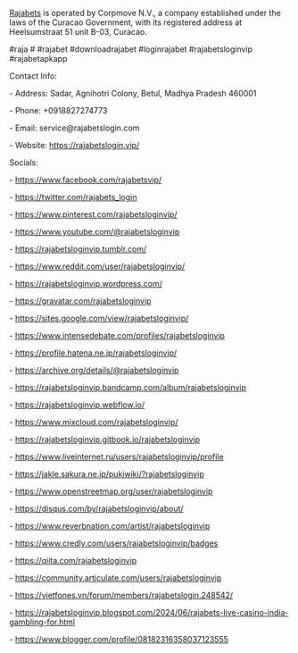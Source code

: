 <p><a href="https://rajabetslogin.vip/">Rajabets</a> is operated by Corpmove N.V., a company established under the laws of the Curacao Government, with its registered address at Heelsumstraat 51 unit B-03, Curacao.<p>
<p>#raja # #rajabet #downloadrajabet #loginrajabet #rajabetsloginvip  #rajabetapkapp<p>
<p>Contact Info:<p>
<p>- Address: Sadar, Agnihotri Colony, Betul, Madhya Pradesh 460001<p>
<p>- Phone: +0918827274773<p>
<p>- Email: service@rajabetslogin.com<p>
<p>- Website: <a href="https://rajabetslogin.vip/">https://rajabetslogin.vip/</a><p>
<p>Socials:<p>
<p>- <a href="https://www.facebook.com/rajabetsvip/">https://www.facebook.com/rajabetsvip/</a><p>
<p>- <a href="https://twitter.com/rajabets_login">https://twitter.com/rajabets_login</a><p>
<p>- <a href="https://www.pinterest.com/rajabetsloginvip/">https://www.pinterest.com/rajabetsloginvip/</a><p>
<p>- <a href="https://www.youtube.com/@rajabetsloginvip">https://www.youtube.com/@rajabetsloginvip</a><p>
<p>- <a href="https://rajabetsloginvip.tumblr.com/">https://rajabetsloginvip.tumblr.com/</a><p>
<p>- <a href="https://www.reddit.com/user/rajabetsloginvip/">https://www.reddit.com/user/rajabetsloginvip/</a><p>
<p>- <a href="https://rajabetsloginvip.wordpress.com/">https://rajabetsloginvip.wordpress.com/</a><p>
<p>- <a href="https://gravatar.com/rajabetsloginvip">https://gravatar.com/rajabetsloginvip</a><p>
<p>- <a href="https://sites.google.com/view/rajabetsloginvip/">https://sites.google.com/view/rajabetsloginvip/</a><p>
<p>- <a href="https://www.intensedebate.com/profiles/rajabetsloginvip">https://www.intensedebate.com/profiles/rajabetsloginvip</a><p>
<p>- <a href="https://profile.hatena.ne.jp/rajabetsloginvip/">https://profile.hatena.ne.jp/rajabetsloginvip/</a><p>
<p>- <a href="https://archive.org/details/@rajabetsloginvip">https://archive.org/details/@rajabetsloginvip</a><p>
<p>- <a href="https://rajabetsloginvip.bandcamp.com/album/rajabetsloginvip">https://rajabetsloginvip.bandcamp.com/album/rajabetsloginvip</a><p>
<p>- <a href="https://rajabetsloginvip.webflow.io/">https://rajabetsloginvip.webflow.io/</a><p>
<p>- <a href="https://www.mixcloud.com/rajabetsloginvip/">https://www.mixcloud.com/rajabetsloginvip/</a><p>
<p>- <a href="https://rajabetsloginvip.gitbook.io/rajabetsloginvip">https://rajabetsloginvip.gitbook.io/rajabetsloginvip</a><p>
<p>- <a href="https://www.liveinternet.ru/users/rajabetsloginvip/profile">https://www.liveinternet.ru/users/rajabetsloginvip/profile</a><p>
<p>- <a href="https://jakle.sakura.ne.jp/pukiwiki/?rajabetsloginvip">https://jakle.sakura.ne.jp/pukiwiki/?rajabetsloginvip</a><p>
<p>- <a href="https://www.openstreetmap.org/user/rajabetsloginvip">https://www.openstreetmap.org/user/rajabetsloginvip</a><p>
<p>- <a href="https://disqus.com/by/rajabetsloginvip/about/">https://disqus.com/by/rajabetsloginvip/about/</a><p>
<p>- <a href="https://www.reverbnation.com/artist/rajabetsloginvip">https://www.reverbnation.com/artist/rajabetsloginvip</a><p>
<p>- <a href="https://www.credly.com/users/rajabetsloginvip/badges">https://www.credly.com/users/rajabetsloginvip/badges</a><p>
<p>- <a href="https://qiita.com/rajabetsloginvip">https://qiita.com/rajabetsloginvip</a><p>
<p>- <a href="https://community.articulate.com/users/rajabetsloginvip">https://community.articulate.com/users/rajabetsloginvip</a><p>
<p>- <a href="https://vietfones.vn/forum/members/rajabetslogin.248542/">https://vietfones.vn/forum/members/rajabetslogin.248542/</a><p>
<p>- <a href="https://rajabetsloginvip.blogspot.com/2024/06/rajabets-live-casino-india-gambling-for.html">https://rajabetsloginvip.blogspot.com/2024/06/rajabets-live-casino-india-gambling-for.html</a><p>
<p>- <a href="https://www.blogger.com/profile/08182316358037123555">https://www.blogger.com/profile/08182316358037123555</a><p>